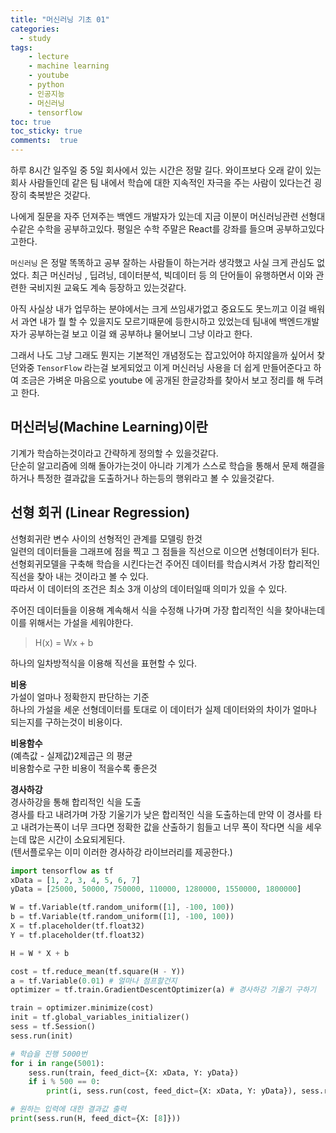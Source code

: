 ```yaml
---
title: "머신러닝 기초 01"
categories: 
  - study
tags: 
    - lecture
    - machine learning
    - youtube
    - python
    - 인공지능
    - 머신러닝
    - tensorflow
toc: true
toc_sticky: true
comments:  true
---
```


하루 8시간 일주일 중 5일 회사에서 있는 시간은 정말 길다. 와이프보다 오래 같이 있는 회사 사람들인데 같은 팀 내에서 학습에 대한 지속적인 자극을 주는 사람이 있다는건 굉장히 축복받은 것같다.   

나에게 질문을 자주 던져주는 백엔드 개발자가 있는데 지금 이분이 머신러닝관련 선형대수같은 수학을 공부하고있다. 평일은 수학 주말은 React를 강좌를 들으며 공부하고있다고한다.  

```머신러닝``` 은 정말 똑똑하고 공부 잘하는 사람들이 하는거라 생각했고 사실 크게 관심도 없었다. 최근 머신러닝 , 딥려닝, 데이터분석, 빅데이터 등 의 단어들이 유행하면서 이와 관련한 국비지원 교육도 계속 등장하고 있는것같다.  

아직 사실상 내가 업무하는 분야에서는 크게 쓰임새가없고 중요도도 못느끼고 이걸 배워서 과연 내가 뭘 할 수 있을지도 모르기때문에 등한시하고 있었는데 팀내에 백엔드개발자가 공부하는걸 보고 이걸 왜 공부하냐 물어보니 그냥 이라고 한다.   

그래서 나도 그냥 그래도 뭔지는 기본적인 개념정도는 잡고있어야 하지않을까 싶어서 찾던와중 ```TensorFlow``` 라는걸 보게되었고 이게 머신러닝 사용을 더 쉽게 만들어준다고 하여 조금은 가벼운 마음으로 youtube 에 공개된 한글강좌를 찾아서 보고 정리를 해 두려고 한다.

## 머신러닝(Machine Learning)이란
기계가 학습하는것이라고 간략하게 정의할 수 있을것같다.  
단순히 알고리즘에 의해 돌아가는것이 아니라 기계가 스스로 학습을 통해서 문제 해결을 하거나 특정한 결과값을 도출하거나 하는등의 행위라고 볼 수 있을것같다.

## 선형 회귀 (Linear Regression)
선형회귀란 변수 사이의 선형적인 관계를 모델링 한것  
일련의 데이터들을 그래프에 점을 찍고 그 점들을 직선으로 이으면 선형데이터가 된다.  
선형회귀모델을 구축해 학습을 시킨다는건 주어진 데이터를 학습시켜서 가장 합리적인 직선을 찾아 내는 것이라고 볼 수 있다.  
따라서 이 데이터의 조건은 최소 3개 이상의 데이터일때 의미가 있을 수 있다.  

주어진 데이터들을 이용해 계속해서 식을 수정해 나가며 가장 합리적인 식을 찾아내는데 이를 위해서는 가설을 세워야한다.  
> H(x) = Wx + b  

하나의 일차방적식을 이용해 직선을 표현할 수 있다.  


**비용**  
가설이 얼마나 정확한지 판단하는 기준  
하나의 가설을 세운 선형데이터를 토대로 이 데이터가 실제 데이터와의 차이가 얼마나 되는지를 구하는것이 비용이다.

**비용함수**  
(예측값 - 실제값)2제곱근 의 평균  
비용함수로 구한 비용이 적을수록 좋은것

**경사하강**  
경사하강을 통해 합리적인 식을 도출  
경사를 타고 내려가며 가장 기울기가 낮은 합리적인 식을 도출하는데 만약 이 경사를 타고 내려가는폭이 너무 크다면 정확한 값을 산출하기 힘들고 너무 폭이 작다면 식을 세우는데 많은 시간이 소요되게된다.  
(텐서플로우는 이미 이러한 경사하강 라이브러리를 제공한다.)

``` python
import tensorflow as tf
xData = [1, 2, 3, 4, 5, 6, 7]
yData = [25000, 50000, 750000, 110000, 1280000, 1550000, 1800000]

W = tf.Variable(tf.random_uniform([1], -100, 100))
b = tf.Variable(tf.random_uniform([1], -100, 100))
X = tf.placeholder(tf.float32)
Y = tf.placeholder(tf.float32)

H = W * X + b

cost = tf.reduce_mean(tf.square(H - Y))
a = tf.Variable(0.01) # 얼마나 점프할건지 
optimizer = tf.train.GradientDescentOptimizer(a) # 경사하강 기울기 구하기

train = optimizer.minimize(cost)
init = tf.global_variables_initializer()
sess = tf.Session()
sess.run(init)

# 학습을 진행 5000번
for i in range(5001):
    sess.run(train, feed_dict={X: xData, Y: yData})
    if i % 500 == 0:
        print(i, sess.run(cost, feed_dict={X: xData, Y: yData}), sess.run(W), sess.run(b))

# 원하는 입력에 대한 결과값 출력
print(sess.run(H, feed_dict={X: [8]}))
```